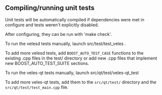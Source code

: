 Compiling/running unit tests
------------------------------------

Unit tests will be automatically compiled if dependencies were met in configure
and tests weren't explicitly disabled.

After configuring, they can be run with 'make check'.

To run the velesd tests manually, launch src/test/test_veles .

To add more velesd tests, add `BOOST_AUTO_TEST_CASE` functions to the existing
.cpp files in the test/ directory or add new .cpp files that
implement new BOOST_AUTO_TEST_SUITE sections.

To run the veles-qt tests manually, launch src/qt/test/veles-qt_test

To add more veles-qt tests, add them to the `src/qt/test/` directory and
the `src/qt/test/test_main.cpp` file.
